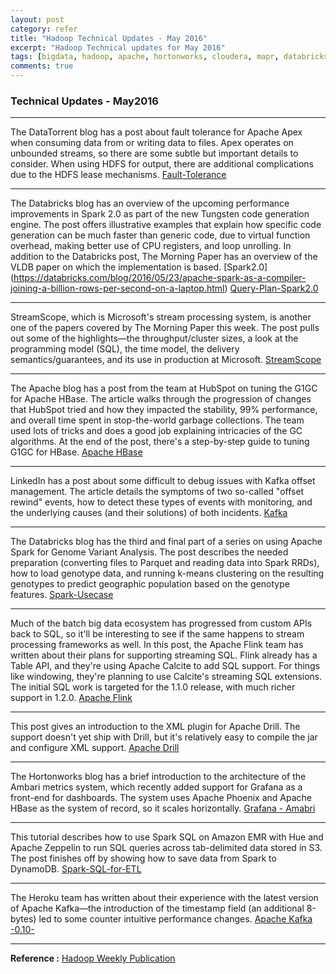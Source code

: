 ```yaml
---
layout: post
category: refer
title: "Hadoop Technical Updates - May 2016"
excerpt: "Hadoop Technical updates for May 2016"
tags: [bigdata, hadoop, apache, hortonworks, cloudera, mapr, databricks, spark]
comments: true
---
```

### Technical Updates - May2016

***
The DataTorrent blog has a post about fault tolerance for Apache Apex when consuming data from or writing data to files. Apex operates on unbounded streams, so there are some subtle but important details to consider. When using HDFS for output, there are additional complications due to the HDFS lease mechanisms. [Fault-Tolerance](https://www.datatorrent.com/blog/fault-tolerant-file-processing/)

***

The Databricks blog has an overview of the upcoming performance improvements in Spark 2.0 as part of the new Tungsten code generation engine. The post offers illustrative examples that explain how specific code generation can be much faster than generic code, due to virtual function overhead, making better use of CPU registers, and loop unrolling. In addition to the Databricks post, The Morning Paper has an overview of the VLDB paper on which the implementation is based.
[Spark2.0] (https://databricks.com/blog/2016/05/23/apache-spark-as-a-compiler-joining-a-billion-rows-per-second-on-a-laptop.html)
[Query-Plan-Spark2.0](https://blog.acolyer.org/2016/05/23/efficiently-compiling-efficient-query-plans-for-modern-hardware/)

***

StreamScope, which is Microsoft's stream processing system, is another one of the papers covered by The Morning Paper this week. The post pulls out some of the highlights—the throughput/cluster sizes, a look at the programming model (SQL), the time model, the delivery semantics/guarantees, and its use in production at Microsoft.
[StreamScope](https://blog.acolyer.org/2016/05/24/streamscope-continuous-reliable-distributed-processing-of-big-data-streams/)

***

The Apache blog has a post from the team at HubSpot on tuning the G1GC for Apache HBase. The article walks through the progression of changes that HubSpot tried and how they impacted the stability, 99% performance, and overall time spent in stop-the-world garbage collections. The team used lots of tricks and does a good job explaining intricacies of the GC algorithms. At the end of the post, there's a step-by-step guide to tuning G1GC for HBase.
[Apache HBase](https://blogs.apache.org/hbase/entry/tuning_g1gc_for_your_hbase)

***

LinkedIn has a post about some difficult to debug issues with Kafka offset management. The article details the symptoms of two so-called "offset rewind" events, how to detect these types of events with monitoring, and the underlying causes (and their solutions) of both incidents.
[Kafka](https://engineering.linkedin.com/blog/2016/05/kafkaesque-days-at-linkedin--part-1)

***

The Databricks blog has the third and final part of a series on using Apache Spark for Genome Variant Analysis. The post describes the needed preparation (converting files to Parquet and reading data into Spark RRDs), how to load genotype data, and running k-means clustering on the resulting genotypes to predict geographic population based on the genotype features.
[Spark-Usecase](https://databricks.com/blog/2016/05/24/predicting-geographic-population-using-genome-variants-and-k-means.html)

***

Much of the batch big data ecosystem has progressed from custom APIs back to SQL, so it'll be interesting to see if the same happens to stream processing frameworks as well. In this post, the Apache Flink team has written about their plans for supporting streaming SQL. Flink already has a Table API, and they're using Apache Calcite to add SQL support. For things like windowing, they're planning to use Calcite's streaming SQL extensions.  The initial SQL work is targeted for the 1.1.0 release, with much richer support in 1.2.0.
[Apache Flink](http://flink.apache.org/news/2016/05/24/stream-sql.html)

***

This post gives an introduction to the XML plugin for Apache Drill. The support doesn't yet ship with Drill, but it's relatively easy to compile the jar and configure XML support.
[Apache Drill](https://www.mapr.com/blog/how-use-xml-plugin-apache-drill)

***

The Hortonworks blog has a brief introduction to the architecture of the Ambari metrics system, which recently added support for Grafana as a front-end for dashboards. The system uses Apache Phoenix and Apache HBase as the system of record, so it scales horizontally.
[Grafana - Amabri](http://hortonworks.com/blog/hood-ambari-metrics-grafana/)

***

This tutorial describes how to use Spark SQL on Amazon EMR with Hue and Apache Zeppelin to run SQL queries across tab-delimited data stored in S3. The post finishes off by showing how to save data from Spark to DynamoDB.
[Spark-SQL-for-ETL](http://blogs.aws.amazon.com/bigdata/post/Tx2D93GZRHU3TES/Using-Spark-SQL-for-ETL)

***

The Heroku team has written about their experience with the latest version of Apache Kafka—the introduction of the timestamp field (an additional 8-bytes) led to some counter intuitive performance changes.
[Apache Kafka -0.10-](https://engineering.heroku.com/blogs/2016-05-27-apache-kafka-010-evaluating-performance-in-distributed-systems/)

***


**Reference :**
[Hadoop Weekly Publication](http://hadoopweekly.com)

